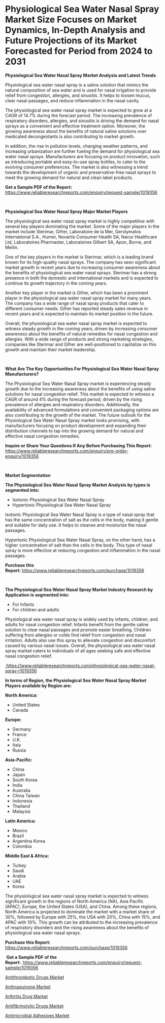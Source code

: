 <p><h1>Physiological Sea Water Nasal Spray Market Size Focuses on Market Dynamics, In-Depth Analysis and Future Projections of its Market Forecasted for Period from 2024 to 2031</h1></p><p><strong>Physiological Sea Water Nasal Spray Market Analysis and Latest Trends</strong></p>
<p><p>Physiological sea water nasal spray is a saline solution that mimics the natural composition of sea water and is used for nasal irrigation to provide relief from congestion, allergies, and sinusitis. It helps to loosen mucus, clear nasal passages, and reduce inflammation in the nasal cavity.</p><p>The physiological sea water nasal spray market is expected to grow at a CAGR of 14.7% during the forecast period. The increasing prevalence of respiratory disorders, allergies, and sinusitis is driving the demand for nasal sprays as a convenient and effective treatment option. Moreover, the growing awareness about the benefits of natural saline solutions over medicated decongestants is also contributing to market growth.</p><p>In addition, the rise in pollution levels, changing weather patterns, and increasing urbanization are further fueling the demand for physiological sea water nasal sprays. Manufacturers are focusing on product innovation, such as introducing portable and easy-to-use spray bottles, to cater to the evolving consumer preferences. The market is also witnessing a trend towards the development of organic and preservative-free nasal sprays to meet the growing demand for natural and clean label products.</p></p>
<p><strong>Get a Sample PDF of the Report:&nbsp;</strong> <a href="https://www.reliableresearchreports.com/enquiry/request-sample/1019356">https://www.reliableresearchreports.com/enquiry/request-sample/1019356</a></p>
<p>&nbsp;</p>
<p><strong>Physiological Sea Water Nasal Spray Major Market Players</strong></p>
<p><p>The physiological sea water nasal spray market is highly competitive with several key players dominating the market. Some of the major players in the market include Sterimar, Gifrer, Laboratoire de la Mer, Gerolymatos International S.A., Humer, Novartis Consumer Health SA, Nacur Healthcare Ltd, Laboratoires Pharmaster, Laboratoires Gilbert SA, Apon, Borne, and Meilin.</p><p>One of the key players in the market is Sterimar, which is a leading brand known for its high-quality nasal sprays. The company has seen significant market growth in recent years due to increasing consumer awareness about the benefits of physiological sea water nasal sprays. Sterimar has a strong presence in both the domestic and international markets and is expected to continue its growth trajectory in the coming years.</p><p>Another key player in the market is Gifrer, which has been a prominent player in the physiological sea water nasal spray market for many years. The company has a wide range of nasal spray products that cater to different consumer needs. Gifrer has reported steady sales revenue in recent years and is expected to maintain its market position in the future.</p><p>Overall, the physiological sea water nasal spray market is expected to witness steady growth in the coming years, driven by increasing consumer awareness about the benefits of natural remedies for nasal congestion and allergies. With a wide range of products and strong marketing strategies, companies like Sterimar and Gifrer are well-positioned to capitalize on this growth and maintain their market leadership.</p></p>
<p>&nbsp;</p>
<p><strong>What Are The Key Opportunities For Physiological Sea Water Nasal Spray Manufacturers?</strong></p>
<p><p>The Physiological Sea Water Nasal Spray market is experiencing steady growth due to the increasing awareness about the benefits of using saline solutions for nasal congestion relief. This market is expected to witness a CAGR of around 4% during the forecast period, driven by the rising prevalence of allergies and respiratory disorders. Additionally, the availability of advanced formulations and convenient packaging options are also contributing to the growth of the market. The future outlook for the Physiological Sea Water Nasal Spray market looks promising, with manufacturers focusing on product development and expanding their distribution channels to tap into the growing demand for natural and effective nasal congestion remedies.</p></p>
<p><strong>Inquire or Share Your Questions If Any Before Purchasing This Report:</strong> <a href="https://www.reliableresearchreports.com/enquiry/pre-order-enquiry/1019356">https://www.reliableresearchreports.com/enquiry/pre-order-enquiry/1019356</a></p>
<p>&nbsp;</p>
<p><strong>Market Segmentation</strong></p>
<p><strong>The Physiological Sea Water Nasal Spray Market Analysis by types is segmented into:</strong></p>
<p><ul><li>Isotonic Physiological Sea Water Nasal Spray</li><li>Hypertonic Physiological Sea Water Nasal Spray</li></ul></p>
<p><p>Isotonic Physiological Sea Water Nasal Spray is a type of nasal spray that has the same concentration of salt as the cells in the body, making it gentle and suitable for daily use. It helps to cleanse and moisturize the nasal passages.</p><p>Hypertonic Physiological Sea Water Nasal Spray, on the other hand, has a higher concentration of salt than the cells in the body. This type of nasal spray is more effective at reducing congestion and inflammation in the nasal passages.</p></p>
<p><strong>Purchase this Report:&nbsp;</strong><a href="https://www.reliableresearchreports.com/purchase/1019356">https://www.reliableresearchreports.com/purchase/1019356</a></p>
<p>&nbsp;</p>
<p><strong>The Physiological Sea Water Nasal Spray Market Industry Research by Application is segmented into:</strong></p>
<p><ul><li>For Infants</li><li>For children and adults</li></ul></p>
<p><p>Physiological sea water nasal spray is widely used by infants, children, and adults for nasal congestion relief. Infants benefit from the gentle saline solution to clear nasal passages and promote easier breathing. Children suffering from allergies or colds find relief from congestion and nasal irritation. Adults also use this spray to alleviate congestion and discomfort caused by various nasal issues. Overall, the physiological sea water nasal spray market caters to individuals of all ages seeking safe and effective nasal congestion relief.</p></p>
<p><a href="https://www.reliableresearchreports.com/physiological-sea-water-nasal-spray-r1019356">&nbsp;https://www.reliableresearchreports.com/physiological-sea-water-nasal-spray-r1019356</a></p>
<p><strong>In terms of Region, the Physiological Sea Water Nasal Spray Market Players available by Region are:</strong></p>
<p>
    <p> <strong> North America: </strong>
        <ul>
            <li>United States</li>
            <li>Canada</li>
        </ul>
        </p> 
    <p> <strong> Europe: </strong>
        <ul>
            <li>Germany</li>
            <li>France</li>
            <li>U.K.</li>
            <li>Italy</li>
            <li>Russia</li>
        </ul>
        </p> 
    <p> <strong> Asia-Pacific: </strong>
        <ul>
            <li>China</li>
            <li>Japan</li>
            <li>South Korea</li>
            <li>India</li>
            <li>Australia</li>
            <li>China Taiwan</li>
            <li>Indonesia</li>
            <li>Thailand</li>
            <li>Malaysia</li>
        </ul>
        </p> 
    <p> <strong> Latin America: </strong>
        <ul>
            <li>Mexico</li>
            <li>Brazil</li>
            <li>Argentina Korea</li>
            <li>Colombia</li>
        </ul>
        </p> 
    <p> <strong> Middle East & Africa: </strong>
        <ul>
            <li>Turkey</li>
            <li>Saudi</li>
            <li>Arabia</li>
            <li>UAE</li>
            <li>Korea</li>
        </ul>
    </p>
    </p>
<p><p>The physiological sea water nasal spray market is expected to witness significant growth in the regions of North America (NA), Asia Pacific (APAC), Europe, the United States (USA), and China. Among these regions, North America is projected to dominate the market with a market share of 30%, followed by Europe with 25%, the USA with 20%, China with 15%, and APAC with 10%. This growth can be attributed to the increasing prevalence of respiratory disorders and the rising awareness about the benefits of physiological sea water nasal sprays.</p></p>
<p><strong>Purchase this Report: </strong><a href="https://www.reliableresearchreports.com/purchase/1019356">https://www.reliableresearchreports.com/purchase/1019356</a></p>
<p>&nbsp;<strong>Get a Sample PDF of the Report:&nbsp;&nbsp;</strong><a href="https://www.reliableresearchreports.com/enquiry/request-sample/1019356">https://www.reliableresearchreports.com/enquiry/request-sample/1019356</a></p>
<p><strong></strong></p>
<p><p><a href="https://github.com/BurtonGALEN/Market-Research-Report-List-1/blob/main/antithrombotic-drugs-market.md">Antithrombotic Drugs Market</a></p><p><a href="https://github.com/mdhefjumiah/Market-Research-Report-List-2/blob/main/anthraquinone-market.md">Anthraquinone Market</a></p><p><a href="https://github.com/hlspriggs/Market-Research-Report-List-1/blob/main/arthritis-drug-market.md">Arthritis Drug Market</a></p><p><a href="https://github.com/nusratjahan12006/Market-Research-Report-List-2/blob/main/antifibrinolytic-drugs-market.md">Antifibrinolytic Drugs Market</a></p><p><a href="https://github.com/VincentButlerjXXf/Market-Research-Report-List-1/blob/main/antimicrobial-adhesives-market.md">Antimicrobial Adhesives Market</a></p></p>